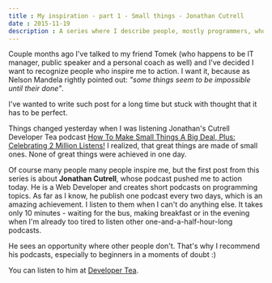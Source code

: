 ```yaml
---
title : My inspiration - part 1 - Small things - Jonathan Cutrell
date : 2015-11-19
description : A series where I describe people, mostly programmers, who inspire me to take action and not give up.
---
```


Couple months ago I've talked to my friend Tomek (who happens to be IT manager, public speaker and a personal coach as well) and I've decided I want to recognize people who inspire me to action. I want it, because as Nelson Mandela rightly pointed out: *"some things seem to be impossible until their done"*.

I've wanted to write such post for a long time but stuck with thought that it has to be perfect.

Things changed yesterday when I was listening Jonathan's Cutrell Developer Tea podcast [How To Make Small Things A Big Deal, Plus: Celebrating 2 Million Listens!](https://developertea.com/episodes/19955) I realized, that great things are made of small ones. None of great things were achieved in one day.

Of course many people many people inspire me, but the first post from this series is about **Jonathan Cutrell**, whose podcast pushed me to action today. He is a Web Developer and creates short podcasts on programming topics. As far as I know, he publish one podcast every two days, which is an amazing achievement. I listen to them when I can't do anything else. It takes only 10 minutes -  waiting for the bus, making breakfast or in the evening when I'm already too tired to listen other one-and-a-half-hour-long podcasts.

He sees an opportunity where other people don't. That's why I recommend his podcasts, especially to beginners in a moments of doubt :)

You can listen to him at [Developer Tea](https://developertea.com/).
